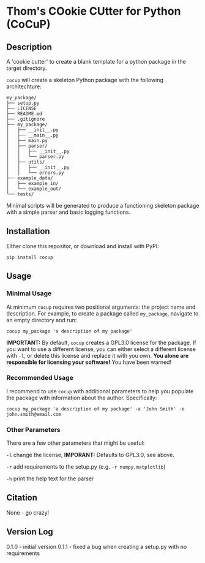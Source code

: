 # Thom's COokie CUtter for Python (CoCuP)

## Description
A 'cookie cutter' to create a blank template for a python package in the target directory.

`cocup` will create a skeleton Python package with the following architechture:

```
my_package/
├── setup.py
├── LICENSE
├── README.md
├── .gitignore
├── my_package/
│   ├── __init__.py
│   ├── __main__.py
│   ├── main.py
│   ├── parser/
│   │   ├── __init__.py
│   │   └── parser.py
│   ├── utils/
│   │   ├── __init__.py
│   │   └── errors.py
├── example_data/
│   ├── example_in/
│   └── example_out/
└── tests/
```
Minimal scripts will be generated to produce a functioning skeleton package with a simple parser and basic logging functions.

## Installation
Either clone this repositor, or download and install with PyPI:

`pip install cocup`

## Usage
### Minimal Usage
At minimum `cocup` requires two positional arguments: the project name and description. 
For example, to create a package called `my_package`, navigate to an empty directory and run:

`cocup my_package 'a description of my package'`

**IMPORTANT:** By default, `cocup` creates a GPL3.0 license for the package. If you want to use a different license,
you can either select a different license with `-l`, or delete this license and replace it with you own. **You alone
are responsible for licensing your software!** You have been warned!

### Recommended Usage
I recommend to use `cocup` with additional parameters to help you populate the package with information about the author.
Specifically:

`cocup my_package 'a description of my package' -a 'John Smith' -e john.smith@email.com`

### Other Parameters
There are a few other parameters that might be useful:

`-l` change the license, **IMPORANT:** Defaults to GPL3.0, see above.

`-r` add requirements to the setup.py (e.g. `-r numpy,matplotlib`)

`-h` print the help text for the parser

## Citation
None - go crazy!

## Version Log
0.1.0 - initial version
0.1.1 - fixed a bug when creating a setup.py with no requirements
